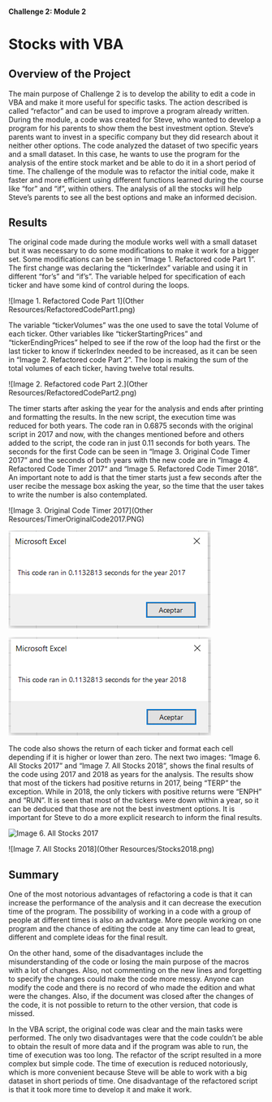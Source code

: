 #### Challenge 2: Module 2
# Stocks with VBA

## Overview of the Project

The main purpose of Challenge 2 is to develop the ability to edit a code in VBA and  make it more useful for specific tasks. The action described is called “refactor” and can be used to improve a program already written. 
During the module, a code was created for Steve, who wanted to develop a program for his parents to show them the best investment option. Steve’s parents want to invest in a specific company but they did research about it neither other options. The code analyzed the dataset of two specific years and a small dataset.
In this case, he wants to use the program for the analysis of the entire stock market and be able to do it in a short period of time. The challenge of the module was to refactor the initial code, make it faster and more efficient using different functions learned during the course like “for” and “if”, within others. The analysis of all the stocks will help Steve’s parents to see all the best options and make an informed decision.


## Results

The original code made during the module works well with a small dataset but it was necessary to do some modifications to make it work for a bigger set. Some modifications can be seen in “Image 1. Refactored code Part 1”. The first change was declaring the “tickerIndex” variable and using it in different “for’s” and “if’s”. The variable helped for specification of each ticker and have some kind of control during the loops. 

![Image 1. Refactored Code Part 1](Other Resources/RefactoredCodePart1.png)

The variable “tickerVolumes” was the one used to save the total Volume of each ticker. Other variables like “tickerStartingPrices” and “tickerEndingPrices” helped to see if the row of the loop had the first or the last ticker to know if tickerIndex needed to be increased, as it can be seen in “Image 2. Refactored code Part 2”. The loop is making the sum of the total volumes of each ticker, having twelve total results.


![Image 2. Refactored code Part 2.](Other Resources/RefactoredCodePart2.png)

The timer starts after asking the year for the analysis and ends after printing and formatting the results. In the new script, the execution time was reduced for both years. The code ran in 0.6875 seconds with the original script in 2017 and now, with the changes mentioned before and others added to the script, the code ran in just 0.11 seconds for both years. The seconds for the first Code can be seen in “Image 3. Original Code Timer 2017” and the seconds of both years with the new code are in “Image 4. Refactored Code Timer 2017“ and “Image 5. Refactored Code Timer 2018”. An important note to add is that the timer starts just a few seconds after the user recibe the message box asking the year, so the time that the user takes to write the number is also contemplated. 


![Image 3. Original Code Timer 2017](Other Resources/TimerOriginalCode2017.PNG)


![Image 4. Refactored Code Timer 2017](Resources/VBA_Challenge_2017.PNG)


![Image 5. Refactored Code Timer 2018](Resources/VBA_Challenge_2018.PNG)

The code also shows the return of each ticker and format each cell depending if it is higher or lower than zero. The next two images: “Image 6. All Stocks 2017” and “Image 7. All Stocks 2018”, shows the final results of the code using 2017 and 2018 as years for the analysis. The results show that most of the tickers had positive returns in 2017, being “TERP” the exception. While in 2018, the only tickers with positive returns were “ENPH” and “RUN”. It is seen that most of the tickers were down within a year, so it can be deduced that those are not the best investment options. It is important for Steve to do a more explicit research to inform the final results.


![Image 6. All Stocks 2017](Resources/Theater_Outcomes_vs_Launch.png)


![Image 7. All Stocks 2018](Other Resources/Stocks2018.png)


## Summary

One of the most notorious advantages of refactoring a code is that it can increase the performance of the analysis and it can decrease the execution time of the program. The possibility of working in a code with a group of people at different times is also an advantage. More people working on one program and the chance of editing the code at any time can lead to great, different and complete ideas for the final result.

On the other hand, some of the disadvantages include the misunderstanding of the code or losing the main purpose of the macros with a lot of changes. Also, not commenting on the new lines and forgetting to specify the changes could make the code more messy.
Anyone can modify the code and there is no record of who made the edition and what were the changes. Also, if the document was closed after the changes of the code, it is not possible to return to the other version, that code is missed.
	
In the VBA script, the original code was clear and the main tasks were performed. The only two disadvantages were that the code couldn’t be able to obtain the result of more data and if the program was able to run, the time of execution was too long. 
The refactor of the script resulted in a more complex but simple code. The time of execution is reduced notoriously, which is more convenient because Steve will be able to work with a big dataset in short periods of time. One disadvantage of the refactored script is that it took more time to develop it and make it work.

